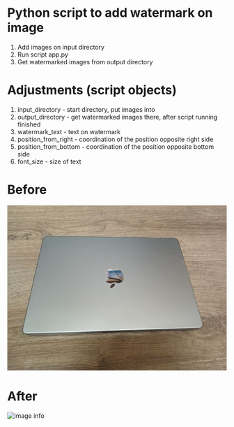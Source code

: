 # Python script to add watermark on image

1. Add images on input directory
2. Run script app.py
3. Get watermarked images from output directory

# Adjustments (script objects) 

1. input_directory - start directory, put images into
2. output_directory - get watermarked images there, after script running finished
3. watermark_text - text on watermark
4. position_from_right - coordination of the position opposite right side
5. position_from_bottom - coordination of the position opposite bottom side
6. font_size - size of text

# Before
![image info](input_directory/file_1.jpg)
# After
![image info](output_directory/file_1.jpg)
